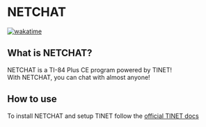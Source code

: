 # NETCHAT

[![wakatime](https://wakatime.com/badge/user/b67f4ae3-1ee8-40ea-b8d8-196354064008/project/018c7741-9be2-49e5-961d-3ecb62dd45f2.svg)](https://wakatime.com/badge/user/b67f4ae3-1ee8-40ea-b8d8-196354064008/project/018c7741-9be2-49e5-961d-3ecb62dd45f2)

## What is NETCHAT?

NETCHAT is a TI-84 Plus CE program powered by TINET!  
With NETCHAT, you can chat with almost anyone!

## How to use

To install NETCHAT and setup TINET follow the [official TINET docs](https://tinetdocs.tkbstudios.com/)
